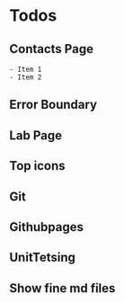 # Todos

## Contacts Page
    - Item 1
    - Item 2
## Error Boundary
## Lab Page
## Top icons
## Git
## Githubpages
## UnitTetsing
## Show fine md files